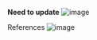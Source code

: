 **Need to update**
![image](https://github.com/user-attachments/assets/2e2ae878-eddf-4a83-8603-6b9c641ed5a6)


References
![image](https://github.com/user-attachments/assets/40425cbe-2f10-4676-ba78-da1227c43d47)



